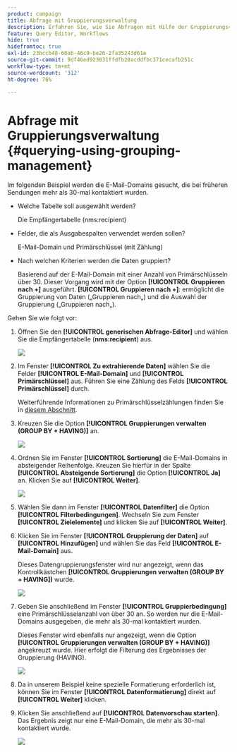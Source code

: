 ```yaml
---
product: campaign
title: Abfrage mit Gruppierungsverwaltung
description: Erfahren Sie, wie Sie Abfragen mit Hilfe der Gruppierungsverwaltung durchführen können
feature: Query Editor, Workflows
hide: true
hidefromtoc: true
exl-id: 23bccb48-60ab-46c9-be26-2fa35243d61e
source-git-commit: 9df46ed923831ffdfb28acddfbc371cecafb251c
workflow-type: tm+mt
source-wordcount: '312'
ht-degree: 76%

---
```


# Abfrage mit Gruppierungsverwaltung {#querying-using-grouping-management}



Im folgenden Beispiel werden die E-Mail-Domains gesucht, die bei früheren Sendungen mehr als 30-mal kontaktiert wurden.

* Welche Tabelle soll ausgewählt werden?

  Die Empfängertabelle (nms:recipient)

* Felder, die als Ausgabespalten verwendet werden sollen?

  E-Mail-Domain und Primärschlüssel (mit Zählung)

* Nach welchen Kriterien werden die Daten gruppiert?

  Basierend auf der E-Mail-Domain mit einer Anzahl von Primärschlüsseln über 30. Dieser Vorgang wird mit der Option **[!UICONTROL Gruppieren nach +]** ausgeführt. **[!UICONTROL Gruppieren nach +]**: ermöglicht die Gruppierung von Daten („Gruppieren nach„) und die Auswahl der Gruppierung („Gruppieren nach„).

Gehen Sie wie folgt vor:

1. Öffnen Sie den **[!UICONTROL generischen Abfrage-Editor]** und wählen Sie die Empfängertabelle (**nms:recipient**) aus.

   ![](assets/query_editor_02.png)

1. Im Fenster **[!UICONTROL Zu extrahierende Daten]** wählen Sie die Felder **[!UICONTROL E-Mail-Domain]** und **[!UICONTROL Primärschlüssel]** aus. Führen Sie eine Zählung des Felds **[!UICONTROL Primärschlüssel]** durch.

   Weiterführende Informationen zu Primärschlüsselzählungen finden Sie in [diesem Abschnitt](../../platform/using/about-queries-in-campaign.md).

1. Kreuzen Sie die Option **[!UICONTROL Gruppierungen verwalten (GROUP BY + HAVING)]** an.

   ![](assets/query_editor_nveau_29.png)

1. Ordnen Sie im Fenster **[!UICONTROL Sortierung]** die E-Mail-Domains in absteigender Reihenfolge. Kreuzen Sie hierfür in der Spalte **[!UICONTROL Absteigende Sortierung]** die Option **[!UICONTROL Ja]** an. Klicken Sie auf **[!UICONTROL Weiter]**.

   ![](assets/query_editor_nveau_70.png)

1. Wählen Sie dann im Fenster **[!UICONTROL Datenfilter]** die Option **[!UICONTROL Filterbedingungen]**. Wechseln Sie zum Fenster **[!UICONTROL Zielelemente]** und klicken Sie auf **[!UICONTROL Weiter]**.
1. Klicken Sie im Fenster **[!UICONTROL Gruppierung der Daten]** auf **[!UICONTROL Hinzufügen]** und wählen Sie das Feld **[!UICONTROL E-Mail-Domain]** aus.

   Dieses Datengruppierungsfenster wird nur angezeigt, wenn das Kontrollkästchen **[!UICONTROL Gruppierungen verwalten (GROUP BY + HAVING])** wurde.

   ![](assets/query_editor_blocklist_04.png)

1. Geben Sie anschließend im Fenster **[!UICONTROL Gruppierbedingung]** eine Primärschlüsselanzahl von über 30 an. So werden nur die E-Mail-Domains ausgegeben, die mehr als 30-mal kontaktiert wurden.

   Dieses Fenster wird ebenfalls nur angezeigt, wenn die Option **[!UICONTROL Gruppierungen verwalten (GROUP BY + HAVING)]** angekreuzt wurde. Hier erfolgt die Filterung des Ergebnisses der Gruppierung (HAVING).

   ![](assets/query_editor_blocklist_05.png)

1. Da in unserem Beispiel keine spezielle Formatierung erforderlich ist, können Sie im Fenster **[!UICONTROL Datenformatierung]** direkt auf **[!UICONTROL Weiter]** klicken.
1. Klicken Sie anschließend auf **[!UICONTROL Datenvorschau starten]**. Das Ergebnis zeigt nur eine E-Mail-Domain, die mehr als 30-mal kontaktiert wurde.

   ![](assets/query_editor_blocklist_06.png)
